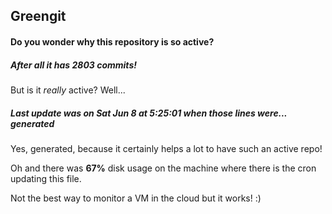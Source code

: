 ## Greengit

#### Do you wonder why this repository is so active?

##### After all it has 2803 commits!

But is it *really* active? Well...

##### Last update was on Sat Jun 8 at 5:25:01 when those lines were... generated

Yes, generated, because it certainly helps a lot to have such an active repo!

Oh and there was **67%** disk usage on the machine
where there is the cron updating this file.

Not the best way to monitor a VM in the cloud but it works! :)
